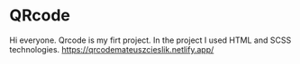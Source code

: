 # QRcode

Hi everyone. Qrcode is my firt project.
In the project I used HTML and SCSS technologies.
https://qrcodemateuszcieslik.netlify.app/

